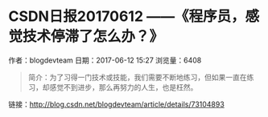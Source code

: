 # CSDN日报20170612 ——《程序员，感觉技术停滞了怎么办？》
作者：blogdevteam
日期：2017-06-12 15:27
浏览量：6408
> 简介：为了习得一门技术或技能，我们需要不断地练习，但如果一直在练习，却感觉不到进步，那么再努力的人生，也是枉然。

 链接：http://blog.csdn.net/blogdevteam/article/details/73104893
